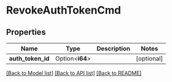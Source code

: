 # RevokeAuthTokenCmd

## Properties

Name | Type | Description | Notes
------------ | ------------- | ------------- | -------------
**auth_token_id** | Option<**i64**> |  | [optional]

[[Back to Model list]](../README.md#documentation-for-models) [[Back to API list]](../README.md#documentation-for-api-endpoints) [[Back to README]](../README.md)


